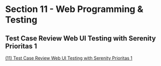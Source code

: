 # Section 11 - Web Programming & Testing
## Test Case Review Web UI Testing with Serenity Prioritas 1
[(11) Test Case Review Web UI Testing with Serenity Prioritas 1](https://docs.google.com/spreadsheets/d/1VClaPyiAnGs7tpRBd1Wq_-jaguOqLaVD44JiDV9kE2M/edit?usp=sharing)
